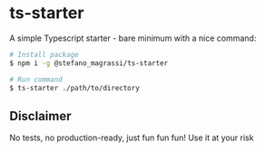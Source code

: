 # ts-starter

A simple Typescript starter - bare minimum with a nice command:

```sh
# Install package
$ npm i -g @stefano_magrassi/ts-starter

# Run command
$ ts-starter ./path/to/directory
```

## Disclaimer

No tests, no production-ready, just fun fun fun! Use it at your risk
